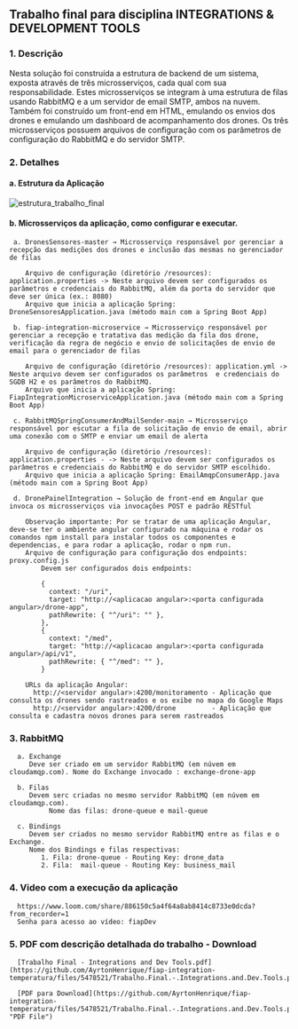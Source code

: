 ## Trabalho final para disciplina INTEGRATIONS &amp; DEVELOPMENT TOOLS

### 1. Descrição

Nesta solução foi construída a estrutura de backend de um sistema, exposta
através de três microsserviços, cada qual com sua responsabilidade. Estes
microsserviços se integram à uma estrutura de filas usando RabbitMQ e a um
servidor de email SMTP, ambos na nuvem. Também foi construído um front-end
em HTML, emulando os envios dos drones e emulando um dashboard de
acompanhamento dos drones. Os três microsserviços possuem arquivos de
configuração com os parâmetros de configuração do RabbitMQ e do servidor
SMTP.

### 2. Detalhes

  #### a. Estrutura da Aplicação
  
  ![estrutura_trabalho_final](https://user-images.githubusercontent.com/67294168/97927097-1c50be00-1d43-11eb-910b-025192cab36e.png)

  
  #### b. Microsserviços da aplicação, como configurar e executar.
     a. DronesSensores-master → Microsserviço responsável por gerenciar a recepção das medições dos drones e inclusão das mesmas no gerenciador de filas

        Arquivo de configuração (diretório /resources): application.properties -> Neste arquivo devem ser configurados os parâmetros e credenciais do RabbitMQ, além da porta do servidor que deve ser única (ex.: 8080)
        Arquivo que inicia a aplicação Spring: DroneSensoresApplication.java (método main com a Spring Boot App)

     b. fiap-integration-microservice → Microsserviço responsável por gerenciar a recepção e tratativa das medição da fila dos drone, verificação da regra de negócio e envio de solicitações de envio de email para o gerenciador de filas

        Arquivo de configuração (diretório /resources): application.yml -> Neste arquivo devem ser configurados os parâmetros  e credenciais do SGDB H2 e os parâmetros do RabbitMQ.
        Arquivo que inicia a aplicação Spring: FiapIntegrationMicroserviceApplication.java (método main com a Spring Boot App)
        
     c. RabbitMQSpringConsumerAndMailSender-main → Microsserviço responsável por escutar a fila de solicitação de envio de email, abrir uma conexão com o SMTP e enviar um email de alerta

        Arquivo de configuração (diretório /resources): application.properties - -> Neste arquivo devem ser configurados os parâmetros e credenciais do RabbitMQ e do servidor SMTP escolhido.
        Arquivo que inicia a aplicação Spring: EmailAmqpConsumerApp.java  (método main com a Spring Boot App)
        
     d. DronePainelIntegration → Solução de front-end em Angular que invoca os microsserviços via invocações POST e padrão RESTful
     
        Observação importante: Por se tratar de uma aplicação Angular, deve-se ter o ambiente angular configurado na máquina e rodar os comandos npm install para instalar todos os componentes e dependencias, e para rodar a aplicação, rodar o npm run.
        Arquivo de configuração para configuração dos endpoints: proxy.config.js 
            Devem ser configurados dois endpoints: 
            
            {
              context: "/uri",
              target: "http://<aplicacao angular>:<porta configurada angular>/drone-app",
              pathRewrite: { "^/uri": "" },
            },
            {
              context: "/med",
              target: "http://<aplicacao angular>:<porta configurada angular>/api/v1",
              pathRewrite: { "^/med": "" },
            }
        
        URLs da aplicação Angular: 
          http://<servidor angular>:4200/monitoramento - Aplicação que consulta os drones sendo rastreados e os exibe no mapa do Google Maps
          http://<servidor angular>:4200/drone         - Aplicação que consulta e cadastra novos drones para serem rastreados
        
### 3. RabbitMQ

      a. Exchange
         Deve ser criado em um servidor RabbitMQ (em núvem em cloudamqp.com). Nome do Exchange invocado : exchange-drone-app
      
      b. Filas
         Devem serc criadas no mesmo servidor RabbitMQ (em núvem em cloudamqp.com). 
              Nome das filas: drone-queue e mail-queue
      
      c. Bindings
         Devem ser criados no mesmo servidor RabbitMQ entre as filas e o Exchange.
         Nome dos Bindings e filas respectivas: 
            1. Fila: drone-queue - Routing Key: drone_data
            2. Fila:  mail-queue - Routing Key: business_mail

### 4. Video com a execução da aplicação

      https://www.loom.com/share/886150c5a4f64a8ab8414c8733e0dcda?from_recorder=1
      Senha para acesso ao vídeo: fiapDev
      
### 5. PDF com descrição detalhada do trabalho - Download

      [Trabalho Final - Integrations and Dev Tools.pdf](https://github.com/AyrtonHenrique/fiap-integration-temperatura/files/5478521/Trabalho.Final.-.Integrations.and.Dev.Tools.pdf)
      
      [PDF para Download](https://github.com/AyrtonHenrique/fiap-integration-temperatura/files/5478521/Trabalho.Final.-.Integrations.and.Dev.Tools.pdf "PDF File")
      
      
